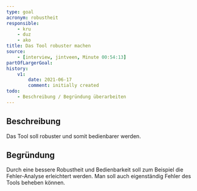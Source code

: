 ```yaml
---
type: goal
acronym: robustheit
responsible: 
    - kru
    - duz
    - ako
title: Das Tool robuster machen
source:
    - [interview, jintveen, Minute 00:54:13]
partOfLargerGoal: 
history:
    v1:
        date: 2021-06-17
        comment: initially created
todo: 
    - Beschreibung / Begründung überarbeiten
---
```


## Beschreibung

Das Tool soll robuster und somit bedienbarer werden.

## Begründung

Durch eine bessere Robustheit und Bedienbarkeit soll zum Beispiel die Fehler-Analyse erleichtert werden. Man soll auch eigenständig Fehler des Tools beheben können.